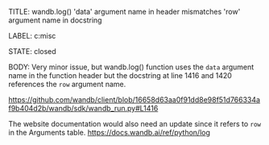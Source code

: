 TITLE:
wandb.log() 'data' argument name in header mismatches 'row' argument name in docstring

LABEL:
c:misc

STATE:
closed

BODY:
Very minor issue, but wandb.log() function uses the `data` argument name in the function header but the docstring at line 1416 and 1420 references the `row` argument name.

https://github.com/wandb/client/blob/16658d63aa0f91dd8e98f51d766334af9b404d2b/wandb/sdk/wandb_run.py#L1416

The website documentation would also need an update since it refers to `row` in the Arguments table.  https://docs.wandb.ai/ref/python/log

